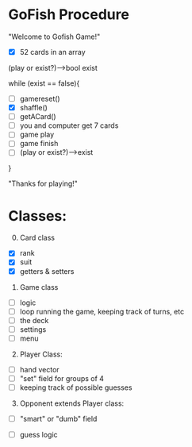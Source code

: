 # GoFish Procedure

"Welcome to Gofish Game!"

- [x] 52 cards in an array

(play or exist?)-->bool exist

while (exist == false){

- [ ] gamereset() 
- [x] shaffle()
- [ ] getACard()
- [ ] you and computer get 7 cards
- [ ] game play
- [ ] game finish
- [ ] (play or exist?)-->exist

}

"Thanks for playing!"


# Classes:
0. Card class
- [x] rank
- [x] suit
- [x] getters & setters

1. Game class
- [ ] logic
- [ ] loop running the game, keeping track of turns, etc
- [ ] the deck
- [ ] settings
- [ ] menu
       
2. Player Class:
- [ ] hand vector
- [ ] "set" field for groups of 4 
- [ ] keeping track of possible guesses
        
3. Opponent extends Player class:
- [ ] "smart" or "dumb" field
- [ ] guess logic
         
         
